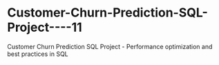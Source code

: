 # Customer-Churn-Prediction-SQL-Project----11
Customer Churn Prediction SQL Project - Performance optimization and best practices in SQL 
